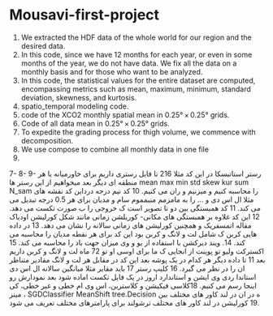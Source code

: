 # Mousavi-first-project

1. We extracted the HDF data of the whole world for our region and the desired data.
2. In this code, since we have 12 months for each year, or even in some months of the year, we do not have data. We fix all the data on a monthly basis and for those who want to be analyzed.
3. In this code, the statistical values for the entire dataset are computed, encompassing metrics such as mean, maximum, minimum, standard deviation, skewness, and kurtosis.
4. spatio_temporal modeling code.
5. code of the XCO2 monthly  spatial mean in 0.25° × 0.25° grids.
6. Code of all data mean in 0.25° × 0.25° grids.
7. To expedite the grading process for thigh volume, we commence with decomposition.
8. We use compose to combine all monthly data in one file
7. 

7- 
8- 
9- رستر استاتیسکا در این کد مثلا 216 تا فایل رستری داریم برای خاورمیانه یا هر منطقه ای دیگر بعد میخواهیم از این رستر ها 
mean       max           min           std         skew        kur           sum              N_sam
را محاسبه کنیم و میزنیم و ران می کنیم.
10 کد نیم درجه درداین کد نقشه های مثلا ال اس دی و ... را به مامزمم منیمموم سام و مدیان برای هر 0.5 درجه تبدیل می می 
کند.
11 کد همبستگی بین دو تا تصویر است ک خروجی را ب صورت تکست می دهد.
12 این کد غلاوه بر همبستگی های مکانی- کوریلشن زمانی مانند شکل کورلیشن اودیاک مقاله اتمسفریک و همچنین کورلیشن های زمانی سالانه را نشان می دهد.
13 در داده هایی کربن ک شامل لت و لانگ و کربن بود این کد برای هر نقطه مدیان را محاسبه می کند.
14. ویند دیرکشن با استفاده از یو و وی میزان جهت باد را محاسبه می کند.
15 اکسترکت ولیو تو پوینت از انجایی ک ما برای اوسی او تو 72 ماه لت و لانگ و کربن داریم بعد 11 تا داده دیگر هر کدام در یک پوشه بعد این کد در مقابل هر لت و لانگ مقادیر متناظر ان را در نظر می گیرد.
16 کلیپ رستر 
17 باید مقایر مثلا میانگین سالانه ال اس دی استاندا ردی وی ایشن و استاندارد اروز در یک فایل تکست اماده شود بعد نمودارش رو اینجا رسم می کنیم.
18کلاسی فیکیشن و کلاسترین، اس وی ام خطی و غیر خطی، کی مینز ، 
SGDClassifier
MeanShift
tree.Decision
ه در ان در لند کاور های مختلف بین 
19 کورلیشن در لند کاور های مختلف ترشولند برای پارامترهای مختلف تعریف می شود. 
